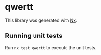 # qwertt

This library was generated with [Nx](https://nx.dev).

## Running unit tests

Run `nx test qwertt` to execute the unit tests.
